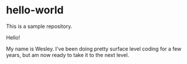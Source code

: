 # hello-world
This is a sample repository.

Hello!

My name is Wesley. I've been doing pretty surface level coding for a few years, but am now ready to take it to the next level.
